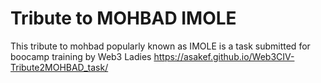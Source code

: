 # Tribute to MOHBAD IMOLE
This tribute to mohbad popularly known as IMOLE is a task submitted for boocamp training by Web3 Ladies
https://asakef.github.io/Web3CIV-Tribute2MOHBAD_task/
